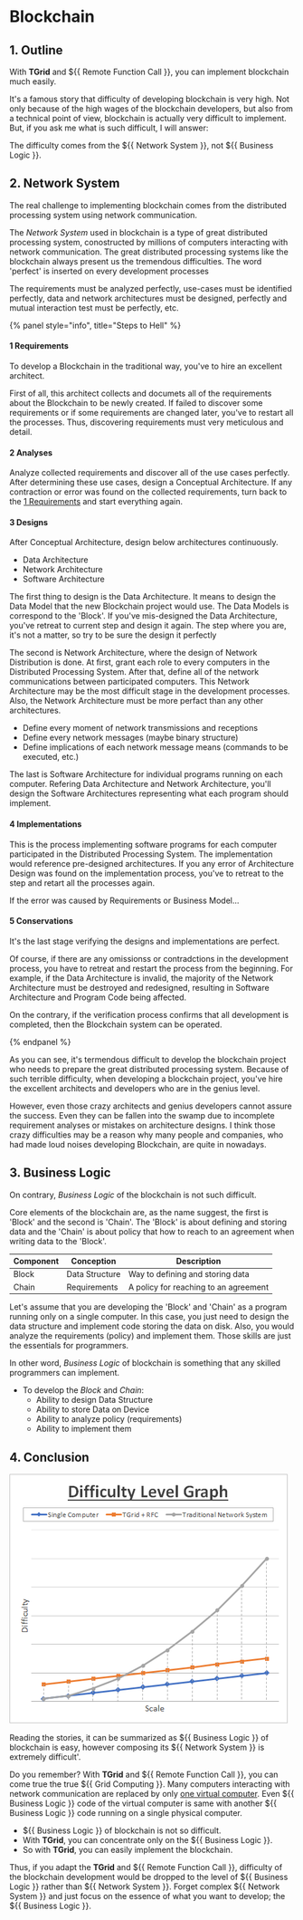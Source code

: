 <!-- @templates([
    ["Grid Computing", "[Grid Computing](../tutorial/concepts.md#11-grid-computing)"],
    ["Remote Function Call", "[Remote Function Call](../tutorial/concepts.md#12-remote-function-call)"],
    ["Network System", "[Network System](#2-network-system)"],
    ["Business Logic", "[Business Logic](#3-business-logic)"]
]) -->

# Blockchain
## 1. Outline
With **TGrid** and ${{ Remote Function Call }}, you can implement blockchain much easily.

It's a famous story that difficulty of developing blockchain is very high. Not only because of the high wages of the blockchain developers, but also from a technical point of view, blockchain is actually very difficult to implement. But, if you ask me what is such difficult, I will answer:

The difficulty comes from the ${{ Network System }}, not ${{ Business Logic }}.




## 2. Network System
The real challenge to implementing blockchain comes from the distributed processing system using network communication.

The *Network System* used in blockchain is a type of great distributed processing system, conostructed by millions of computers interacting with network communication. The great distributed processing systems like the blockchain always present us the tremendous difficulties. The word 'perfect' is inserted on every development processes

The requirements must be analyzed perfectly, use-cases must be identified perfectly, data and network architectures must be designed, perfectly and mutual interaction test must be perfectly, etc.

<a id="steps-to-hell"></a>

{% panel style="info", title="Steps to Hell" %}

#### 1 Requirements
To develop a Blockchain in the traditional way, you've to hire an excellent architect.

First of all, this architect collects and documets all of the requirements about the Blockchain to be newly created. If failed to discover some requirements or if some requirements are changed later, you've to restart all the processes. Thus, discovering requirements must very meticulous and detail.

#### 2 Analyses
Analyze collected requirements and discover all of the use cases perfectly. After determining these use cases, design a Conceptual Architecture. If any contraction or error was found on the collected requirements, turn back to the [1 Requirements](#1-requirements) and start everything again.

#### 3 Designs
After Conceptual Architecture, design below architectures continuously.

 - Data Architecture
 - Network Architecture
 - Software Architecture

The first thing to design is the Data Architecture. It means to design the Data Model that the new Blockchain project would use. The Data Models is correspond to the 'Block'. If you've mis-designed the Data Architecture, you've retreat to current step and design it again. The step where you are, it's not a matter, so try to be sure the design it perfectly

The second is Network Architecture, where the design of Network Distribution is done. At first, grant each role to every computers in the Distributed Processing System. After that, define all of the network communications between participated computers. This Network Architecture may be the most difficult stage in the development processes. Also, the Network Architecture must be more perfact than any other architectures.

  - Define every moment of network transmissions and receptions
  - Define every network messages (maybe binary structure)
  - Define implications of each network message means (commands to be executed, etc.)

The last is Software Architecture for individual programs running on each computer. Refering Data Architecture and Network Architecture, you'll design the Software Architectures representing what each program should implement.

#### 4 Implementations
This is the process implementing software programs for each computer participated in the Distributed Processing System. The implementation would reference pre-designed architectures. If you any error of Architecture Design was found on the implementation process, you've to retreat to the step and retart all the processes again.

If the error was caused by Requirements or Business Model...

#### 5 Conservations
It's the last stage verifying the designs and implementations are perfect.

Of course, if there are any omissionss or contradctions in the development process, you have to retreat and restart the process from the beginning. For example, if the Data Architecture is invalid, the majority of the Network Architecture must be destroyed and redesigned, resulting in Software Architecture and Program Code being affected.

On the contrary, if the verification process confirms that all development is completed, then the Blockchain system can be operated.

{% endpanel %}

As you can see, it's termendous difficult to develop the blockchain project who needs to prepare the great distributed processing system. Because of such terrible difficulty, when developing a blockchain project, you've hire the excellent architects and developers who are in the genius level. 

However, even those crazy architects and genius developers cannot assure the success. Even they can be fallen into the swamp due to incomplete requirement analyses or mistakes on architecture designs. I think those crazy difficulties may be a reason why many people and companies, who had made loud noises developing Blockchain, are quite in nowadays.




## 3. Business Logic
On contrary, *Business Logic* of the blockchain is not such difficult. 

Core elements of the blockchain are, as the name suggest, the first is 'Block' and the second is 'Chain'. The 'Block' is about defining and storing data and the 'Chain' is about policy that how to reach to an agreement when writing data to the 'Block'.

 Component | Conception     | Description
-----------|----------------|---------------------------------------
 Block     | Data Structure | Way to defining and storing data
 Chain     | Requirements   | A policy for reaching to an agreement

Let's assume that you are developing the 'Block' and 'Chain' as a program running only on a single computer. In this case, you just need to design the data structure and implement code storing the data on disk. Also, you would analyze the requirements (policy) and implement them. Those skills are just the essentials for programmers. 

In other word, *Business Logic* of blockchain is something that any skilled programmers can implement.

  - To develop the *Block* and *Chain*:
    - Ability to design Data Structure
    - Ability to store Data on Device
    - Ability to analyze policy (requirements)
    - Ability to implement them




## 4. Conclusion
![Difficulty Level Graph](../../assets/images/appendix/difficulty_level_graph.png)

Reading the stories, it can be summarized as ${{ Business Logic }} of blockchain is easy, however composing its ${{ Network System }} is extremely difficult'.

Do you remember? With **TGrid** and ${{ Remote Function Call }}, you can come true the true ${{ Grid Computing }}. Many computers interacting with network communication are replaced by only <u>one virtual computer</u>. Even ${{ Business Logic }} code of the virtual computer is same with another ${{ Business Logic }} code running on a single physical computer.

  - ${{ Business Logic }} of blockchain is not so difficult.
  - With **TGrid**, you can concentrate only on the ${{ Business Logic }}.
  - So with **TGrid**, you can easily implement the blockchain.

Thus, if you adapt the **TGrid** and ${{ Remote Function Call }}, difficulty of the blockchain development would be dropped to the level of ${{ Business Logic }} rather than ${{ Network System }}. Forget complex ${{ Network System }} and just focus on the essence of what you want to develop; the ${{ Business Logic }}.